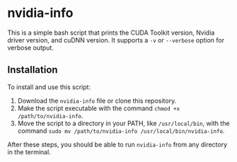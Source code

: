 # nvidia-info

This is a simple bash script that prints the CUDA Toolkit version, Nvidia driver version, and cuDNN version. It supports a `-v` or `--verbose` option for verbose output.

## Installation

To install and use this script:

1. Download the `nvidia-info` file or clone this repository.
2. Make the script executable with the command `chmod +x /path/to/nvidia-info`.
3. Move the script to a directory in your PATH, like `/usr/local/bin`, with the command `sudo mv /path/to/nvidia-info /usr/local/bin/nvidia-info`.

After these steps, you should be able to run `nvidia-info` from any directory in the terminal.
